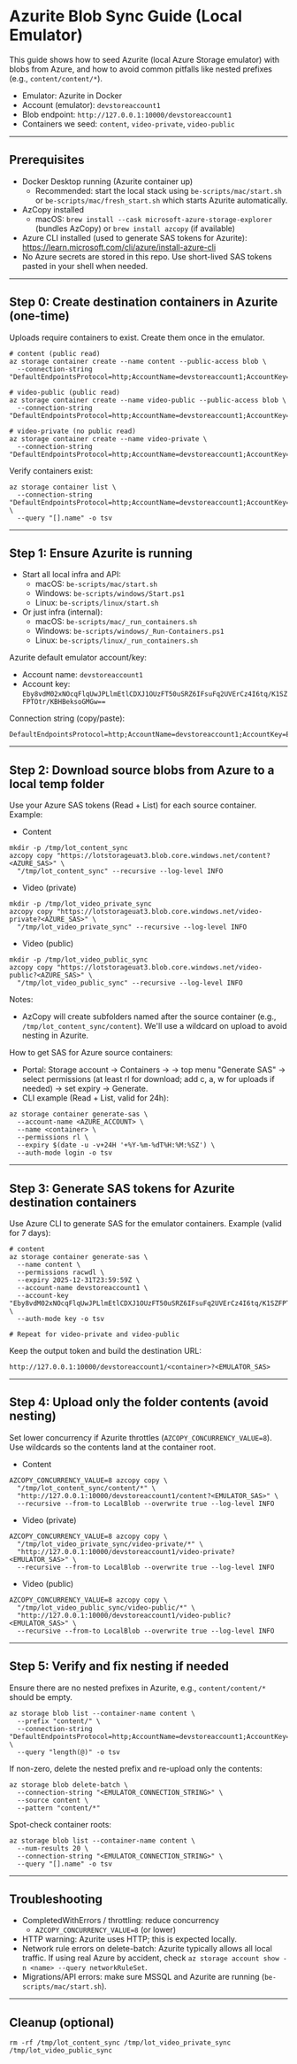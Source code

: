 # Azurite Blob Sync Guide (Local Emulator)

This guide shows how to seed Azurite (local Azure Storage emulator) with blobs from Azure, and how to avoid common pitfalls like nested prefixes (e.g., `content/content/*`).

- Emulator: Azurite in Docker
- Account (emulator): `devstoreaccount1`
- Blob endpoint: `http://127.0.0.1:10000/devstoreaccount1`
- Containers we seed: `content`, `video-private`, `video-public`

---

## Prerequisites
- Docker Desktop running (Azurite container up)
  - Recommended: start the local stack using `be-scripts/mac/start.sh` or `be-scripts/mac/fresh_start.sh` which starts Azurite automatically.
- AzCopy installed
  - macOS: `brew install --cask microsoft-azure-storage-explorer` (bundles AzCopy) or `brew install azcopy` (if available)
- Azure CLI installed (used to generate SAS tokens for Azurite): https://learn.microsoft.com/cli/azure/install-azure-cli
- No Azure secrets are stored in this repo. Use short-lived SAS tokens pasted in your shell when needed.

---

## Step 0: Create destination containers in Azurite (one-time)
Uploads require containers to exist. Create them once in the emulator.

```
# content (public read)
az storage container create --name content --public-access blob \
  --connection-string "DefaultEndpointsProtocol=http;AccountName=devstoreaccount1;AccountKey=Eby8vdM02xNOcqFlqUwJPLlmEtlCDXJ1OUzFT50uSRZ6IFsuFq2UVErCz4I6tq/K1SZFPTOtr/KBHBeksoGMGw==;BlobEndpoint=http://127.0.0.1:10000/devstoreaccount1;QueueEndpoint=http://127.0.0.1:10001/devstoreaccount1;TableEndpoint=http://127.0.0.1:10002/devstoreaccount1"

# video-public (public read)
az storage container create --name video-public --public-access blob \
  --connection-string "DefaultEndpointsProtocol=http;AccountName=devstoreaccount1;AccountKey=Eby8vdM02xNOcqFlqUwJPLlmEtlCDXJ1OUzFT50uSRZ6IFsuFq2UVErCz4I6tq/K1SZFPTOtr/KBHBeksoGMGw==;BlobEndpoint=http://127.0.0.1:10000/devstoreaccount1;QueueEndpoint=http://127.0.0.1:10001/devstoreaccount1;TableEndpoint=http://127.0.0.1:10002/devstoreaccount1"

# video-private (no public read)
az storage container create --name video-private \
  --connection-string "DefaultEndpointsProtocol=http;AccountName=devstoreaccount1;AccountKey=Eby8vdM02xNOcqFlqUwJPLlmEtlCDXJ1OUzFT50uSRZ6IFsuFq2UVErCz4I6tq/K1SZFPTOtr/KBHBeksoGMGw==;BlobEndpoint=http://127.0.0.1:10000/devstoreaccount1;QueueEndpoint=http://127.0.0.1:10001/devstoreaccount1;TableEndpoint=http://127.0.0.1:10002/devstoreaccount1"
```

Verify containers exist:
```
az storage container list \
  --connection-string "DefaultEndpointsProtocol=http;AccountName=devstoreaccount1;AccountKey=Eby8vdM02xNOcqFlqUwJPLlmEtlCDXJ1OUzFT50uSRZ6IFsuFq2UVErCz4I6tq/K1SZFPTOtr/KBHBeksoGMGw==;BlobEndpoint=http://127.0.0.1:10000/devstoreaccount1;QueueEndpoint=http://127.0.0.1:10001/devstoreaccount1;TableEndpoint=http://127.0.0.1:10002/devstoreaccount1" \
  --query "[].name" -o tsv
```

---

## Step 1: Ensure Azurite is running
- Start all local infra and API:
  - macOS: `be-scripts/mac/start.sh`
  - Windows: `be-scripts/windows/Start.ps1`
  - Linux: `be-scripts/linux/start.sh`
- Or just infra (internal):
  - macOS: `be-scripts/mac/_run_containers.sh`
  - Windows: `be-scripts/windows/_Run-Containers.ps1`
  - Linux: `be-scripts/linux/_run_containers.sh`

Azurite default emulator account/key:
- Account name: `devstoreaccount1`
- Account key: `Eby8vdM02xNOcqFlqUwJPLlmEtlCDXJ1OUzFT50uSRZ6IFsuFq2UVErCz4I6tq/K1SZFPTOtr/KBHBeksoGMGw==`

Connection string (copy/paste):
```
DefaultEndpointsProtocol=http;AccountName=devstoreaccount1;AccountKey=Eby8vdM02xNOcqFlqUwJPLlmEtlCDXJ1OUzFT50uSRZ6IFsuFq2UVErCz4I6tq/K1SZFPTOtr/KBHBeksoGMGw==;BlobEndpoint=http://127.0.0.1:10000/devstoreaccount1;QueueEndpoint=http://127.0.0.1:10001/devstoreaccount1;TableEndpoint=http://127.0.0.1:10002/devstoreaccount1
```

---

## Step 2: Download source blobs from Azure to a local temp folder
Use your Azure SAS tokens (Read + List) for each source container. Example:

- Content
```
mkdir -p /tmp/lot_content_sync
azcopy copy "https://lotstorageuat3.blob.core.windows.net/content?<AZURE_SAS>" \
  "/tmp/lot_content_sync" --recursive --log-level INFO
```

- Video (private)
```
mkdir -p /tmp/lot_video_private_sync
azcopy copy "https://lotstorageuat3.blob.core.windows.net/video-private?<AZURE_SAS>" \
  "/tmp/lot_video_private_sync" --recursive --log-level INFO
```

- Video (public)
```
mkdir -p /tmp/lot_video_public_sync
azcopy copy "https://lotstorageuat3.blob.core.windows.net/video-public?<AZURE_SAS>" \
  "/tmp/lot_video_public_sync" --recursive --log-level INFO
```

Notes:
- AzCopy will create subfolders named after the source container (e.g., `/tmp/lot_content_sync/content`). We'll use a wildcard on upload to avoid nesting in Azurite.

How to get SAS for Azure source containers:
- Portal: Storage account → Containers → <container> → top menu "Generate SAS" → select permissions (at least rl for download; add c, a, w for uploads if needed) → set expiry → Generate.
- CLI example (Read + List, valid for 24h):
```
az storage container generate-sas \
  --account-name <AZURE_ACCOUNT> \
  --name <container> \
  --permissions rl \
  --expiry $(date -u -v+24H '+%Y-%m-%dT%H:%M:%SZ') \
  --auth-mode login -o tsv
```

---

## Step 3: Generate SAS tokens for Azurite destination containers
Use Azure CLI to generate SAS for the emulator containers. Example (valid for 7 days):
```
# content
az storage container generate-sas \
  --name content \
  --permissions racwdl \
  --expiry 2025-12-31T23:59:59Z \
  --account-name devstoreaccount1 \
  --account-key "Eby8vdM02xNOcqFlqUwJPLlmEtlCDXJ1OUzFT50uSRZ6IFsuFq2UVErCz4I6tq/K1SZFPTOtr/KBHBeksoGMGw==" \
  --auth-mode key -o tsv

# Repeat for video-private and video-public
```
Keep the output token and build the destination URL:
```
http://127.0.0.1:10000/devstoreaccount1/<container>?<EMULATOR_SAS>
```

---

## Step 4: Upload only the folder contents (avoid nesting)
Set lower concurrency if Azurite throttles (`AZCOPY_CONCURRENCY_VALUE=8`). Use wildcards so the contents land at the container root.

- Content
```
AZCOPY_CONCURRENCY_VALUE=8 azcopy copy \
  "/tmp/lot_content_sync/content/*" \
  "http://127.0.0.1:10000/devstoreaccount1/content?<EMULATOR_SAS>" \
  --recursive --from-to LocalBlob --overwrite true --log-level INFO
```

- Video (private)
```
AZCOPY_CONCURRENCY_VALUE=8 azcopy copy \
  "/tmp/lot_video_private_sync/video-private/*" \
  "http://127.0.0.1:10000/devstoreaccount1/video-private?<EMULATOR_SAS>" \
  --recursive --from-to LocalBlob --overwrite true --log-level INFO
```

- Video (public)
```
AZCOPY_CONCURRENCY_VALUE=8 azcopy copy \
  "/tmp/lot_video_public_sync/video-public/*" \
  "http://127.0.0.1:10000/devstoreaccount1/video-public?<EMULATOR_SAS>" \
  --recursive --from-to LocalBlob --overwrite true --log-level INFO
```

---

## Step 5: Verify and fix nesting if needed
Ensure there are no nested prefixes in Azurite, e.g., `content/content/*` should be empty.
```
az storage blob list --container-name content \
  --prefix "content/" \
  --connection-string "DefaultEndpointsProtocol=http;AccountName=devstoreaccount1;AccountKey=Eby8vdM02xNOcqFlqUwJPLlmEtlCDXJ1OUzFT50uSRZ6IFsuFq2UVErCz4I6tq/K1SZFPTOtr/KBHBeksoGMGw==;BlobEndpoint=http://127.0.0.1:10000/devstoreaccount1;QueueEndpoint=http://127.0.0.1:10001/devstoreaccount1;TableEndpoint=http://127.0.0.1:10002/devstoreaccount1" \
  --query "length(@)" -o tsv
```
If non-zero, delete the nested prefix and re-upload only the contents:
```
az storage blob delete-batch \
  --connection-string "<EMULATOR_CONNECTION_STRING>" \
  --source content \
  --pattern "content/*"
```

Spot-check container roots:
```
az storage blob list --container-name content \
  --num-results 20 \
  --connection-string "<EMULATOR_CONNECTION_STRING>" \
  --query "[].name" -o tsv
```

---

## Troubleshooting
- CompletedWithErrors / throttling: reduce concurrency
  - `AZCOPY_CONCURRENCY_VALUE=8` (or lower)
- HTTP warning: Azurite uses HTTP; this is expected locally.
- Network rule errors on delete-batch: Azurite typically allows all local traffic. If using real Azure by accident, check `az storage account show -n <name> --query networkRuleSet`.
- Migrations/API errors: make sure MSSQL and Azurite are running (`be-scripts/mac/start.sh`).

---

## Cleanup (optional)
```
rm -rf /tmp/lot_content_sync /tmp/lot_video_private_sync /tmp/lot_video_public_sync
```
